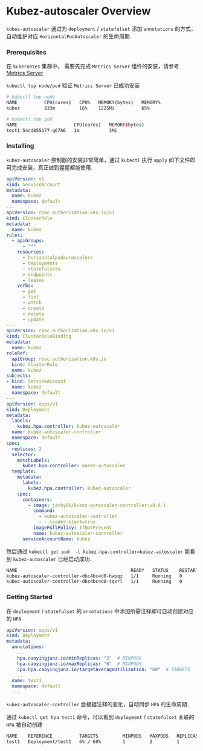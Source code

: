 # Kubez-autoscaler Overview

`kubez-autoscaler` 通过为 `deployment` / `statefulset` 添加 `annotations` 的方式，自动维护对应 `HorizontalPodAutoscaler` 的生命周期.

### Prerequisites

在 `kubernetes` 集群中， 需要先完成 `Metrics Server` 组件的安装，请参考 [Metrics Server](https://github.com/kubernetes-incubator/metrics-server)

`kubectl top node/pod` 验证 `Metrics Server` 已成功安装

``` bash
# kubectl top node
NAME          CPU(cores)   CPU%   MEMORY(bytes)   MEMORY%
kubez         333m         16%    1225Mi          65%

# kubectl top pod
NAME                     CPU(cores)   MEMORY(bytes)
test1-54cd855b77-q67h6   1m           3Mi
```

### Installing

`kubez-autoscaler` 控制器的安装非常简单，通过 `kubectl` 执行 `apply` 如下文件即可完成安装，真正做到猩猩都能使用.

```yaml
apiVersion: v1
kind: ServiceAccount
metadata:
  name: kubez
  namespace: default
---
apiVersion: rbac.authorization.k8s.io/v1
kind: ClusterRole
metadata:
  name: kubez
rules:
  - apiGroups:
      - "*"
    resources:
      - horizontalpodautoscalers
      - deployments
      - statefulsets
      - endpoints
      - leases
    verbs:
      - get
      - list
      - watch
      - create
      - delete
      - update
---
apiVersion: rbac.authorization.k8s.io/v1
kind: ClusterRoleBinding
metadata:
  name: kubez
roleRef:
  apiGroup: rbac.authorization.k8s.io
  kind: ClusterRole
  name: kubez
subjects:
- kind: ServiceAccount
  name: kubez
  namespace: default
---
apiVersion: apps/v1
kind: Deployment
metadata:
  labels:
    kubez.hpa.controller: kubez-autoscaler
  name: kubez-autoscaler-controller
  namespace: default
spec:
  replicas: 2
  selector:
    matchLabels:
      kubez.hpa.controller: kubez-autoscaler
  template:
    metadata:
      labels:
        kubez.hpa.controller: kubez-autoscaler
    spec:
      containers:
        - image: jacky06/kubez-autoscaler-controller:v0.0.1
          command:
            - kubez-autoscaler-controller
            - --leader-elect=true
          imagePullPolicy: IfNotPresent
          name: kubez-autoscaler-controller
      serviceAccountName: kubez
```

然后通过 `kubectl get pod  -l kubez.hpa.controller=kubez-autoscaler` 能看到 `kubez-autoscaler` 已经启动成功.
```bash
NAME                                          READY   STATUS    RESTARTS   AGE
kubez-autoscaler-controller-dbc4bc4d8-hwpqz   1/1     Running   0          20s
kubez-autoscaler-controller-dbc4bc4d8-tqxrl   1/1     Running   0          20s
```

### Getting Started

在 `deployment` / `statefulset` 的 `annotations` 中添加所需注释即可自动创建对应的 `HPA`

```yaml
apiVersion: apps/v1
kind: Deployment
metadata:
  annotations:
    ...
    hpa.caoyingjunz.io/minReplicas: "2"  # MINPODS
    hpa.caoyingjunz.io/maxReplicas: "6"  # MAXPODS
    cpu.hpa.caoyingjunz.io/targetAverageUtilization: "60"  # TARGETS
    ...
  name: test1
  namespace: default
  ...
```

`kubez-autoscaler-controller` 会根据注释的变化，自动同步 `HPA` 的生命周期.

通过 `kubectl get hpa test1` 命令，可以看到 `deployment` / `statefulset` 关联的 `HPA` 被自动创建
```bash
NAME    REFERENCE          TARGETS         MINPODS   MAXPODS   REPLICAS   AGE
test1   Deployment/test1   6% / 60%        1         2         1          5h29m
```

